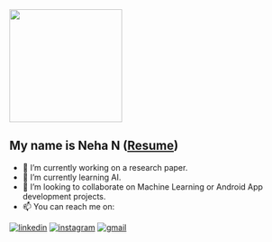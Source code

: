 <img src = "https://i.pinimg.com/originals/b7/43/52/b743527a755c9e382579da4eb63c03d1.gif" width = "200" height = "200">

## My name is Neha N ([Resume](https://drive.google.com/file/d/1gn9AHxbg_CGPNyFwHEPtS30skr8CRROv/view?usp=sharing))

- 🔭 I’m currently working on a research paper.
- 🌱 I’m currently learning AI.
- 👯 I’m looking to collaborate on Machine Learning or Android App development projects.
- 📫 You can reach me on:  

[1]: https://www.linkedin.com/in/neha-n-b81ab3172
[2]: https://www.instagram.com/neha_sama12/
[3]: https://www.nehanagaraj98@gmail.com

  [![linkedin](https://img.icons8.com/ios/48/linkedin.png)][1]
  [![instagram](https://img.icons8.com/doodle/48/instagram-new.png)][2]
  [![gmail](https://img.icons8.com/doodle/1x/gmail.png)][3]
